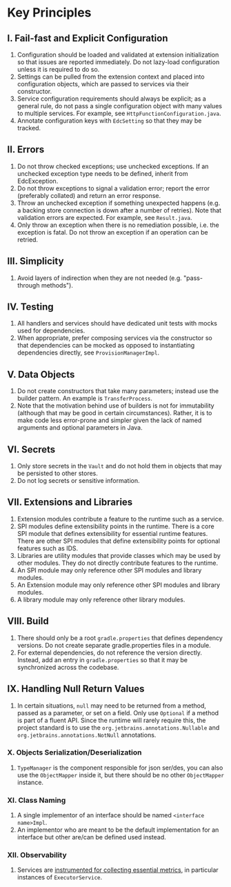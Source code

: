 # Key Principles

## I. Fail-fast and Explicit Configuration

1. Configuration should be loaded and validated at extension initialization so that issues are reported immediately. Do not lazy-load configuration unless it is required to do so.
2. Settings can be pulled from the extension context and placed into configuration objects, which are passed to services via their constructor.
3. Service configuration requirements should always be explicit; as a general rule, do not pass a single configuration object with many values to multiple services.
   For example, see `HttpFunctionConfiguration.java`.
4. Annotate configuration keys with `EdcSetting` so that they may be tracked.

## II. Errors
1. Do not throw checked exceptions; use unchecked exceptions. If an unchecked exception type needs to be defined, inherit from EdcException.
2. Do not throw exceptions to signal a validation error; report the error (preferably collated) and return an error response.
3. Throw an unchecked exception if something unexpected happens (e.g. a backing store connection is down after a number of retries). Note that validation errors are expected.
   For example, see `Result.java`. 
4. Only throw an exception when there is no remediation possible, i.e. the exception is fatal. Do not throw an exception if an operation can be retried.  

## III. Simplicity
1. Avoid layers of indirection when they are not needed (e.g. "pass-through methods").

## IV. Testing
1. All handlers and services should have dedicated unit tests with mocks used for dependencies.
2. When appropriate, prefer composing services via the constructor so that dependencies can be mocked as opposed to instantiating dependencies directly, see `ProvisionManagerImpl`. 
   
## V. Data Objects
1. Do not create constructors that take many parameters; instead use the builder pattern. An example is `TransferProcess`.
2. Note that the motivation behind use of builders is not for immutability (although that may be good in certain circumstances). Rather, it is to make code less error-prone and 
   simpler given the lack of named arguments and optional parameters in Java.

## VI. Secrets
1. Only store secrets in the `Vault` and do not hold them in objects that may be persisted to other stores.
2. Do not log secrets or sensitive information.

## VII. Extensions and Libraries
1. Extension modules contribute a feature to the runtime such as a service. 
2. SPI modules define extensibility points in the runtime. There is a core SPI module that defines extensibility for essential runtime features. There are other SPI modules that 
   define extensibility points for optional features such as IDS.
3. Libraries are utility modules that provide classes which may be used by other modules. They do not directly contribute features to the runtime. 
4. An SPI module may only reference other SPI modules and library modules. 
5. An Extension module may only reference other SPI modules and library modules.
6. A library module may only reference other library modules.

## VIII. Build
1. There should only be a root `gradle.properties` that defines dependency versions. Do not create separate gradle.properties files in a module.
2. For external dependencies, do not reference the version directly. Instead, add an entry in `gradle.properties` so that it may be synchronized across the codebase.

## IX. Handling Null Return Values
1. In certain situations, `null` may need to be returned from a method, passed as a parameter, or set on a field. Only use `Optional` if a method is part of a fluent API. 
   Since the runtime will rarely require this, the project standard is to use the `org.jetbrains.annotations.Nullable` and `org.jetbrains.annotations.NotNull` annotations. 

### X. Objects Serialization/Deserialization
1. `TypeManager` is the component responsible for json ser/des, you can also use the `ObjectMapper` inside it, but there should be no other `ObjectMapper` instance.

### XI. Class Naming
1. A single implementor of an interface should be named `<interface name>Impl`.
2. An implementor who are meant to be the default implementation for an interface but other are/can be defined used instead.

### XII. Observability
1. Services are [instrumented for collecting essential metrics](metrics.md), in particular instances of `ExecutorService`.
